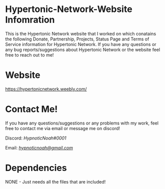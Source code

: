 # Hypertonic-Network-Website Infomration
This is the Hypertonic Network website that I worked on which conatains the following Donate, Partnership, Projects, Status Page and Terms of Service information for Hypertonic Network. If you have any questions or any bug reports/suggestions about Hypertonic Network or the website feel free to reach out to me!

# Website 
https://hypertonicnetwork.weebly.com/

# Contact Me!
 If you have any questions/suggestions or any problems with my work, feel free to contact me via email or message me on discord!

  Discord: *HypnoticNoah#0001*

  Email: *hypnoticnoah@gmail.com*

# Dependencies 
NONE - Just needs all the files that are included!

